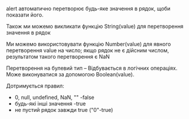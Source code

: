 alert автоматично перетворює будь-яке значення в рядок, щоби показати його.

Також ми можемо викликати функцію String(value) для перетворення значення в рядок

Ми можемо використовувати функцію Number(value) для явного перетворення value на число; якщо рядок не є дійсним числом, результатом такого перетворення є NaN

Перетворення на булевий тип – Відбувається в логічних операціях. Може виконуватися за допомогою Boolean(value).

Дотримується правил:
- 0, null, undefined, NaN, "" -false
- будь-які інші значення -true
- не пустий рядок завжди true ("0"-true)